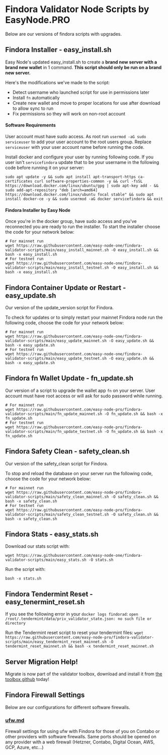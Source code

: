 # Findora Validator Node Scripts by EasyNode.PRO
Below are our versions of findora scripts with upgrades.

## Findora Installer - easy_install.sh
Easy Node's updated easy_install.sh to create a **brand new server with a brand new wallet** in 1 command. **This script should only be run on a brand new server.**

Here's the modifications we've made to the script:
- Detect username who launched script for use in permissions later
- Install `fn` automatically
- Create new wallet and move to proper locations for use after download to allow sync to run
- Fix permissions so they will work on non-root account

#### Software Requirements
User account must have sudo access. As root run `usermod -aG sudo serviceuser` to add your user account to the root users group. Replace `serviceuser` with your user account name before running the code.

Install docker and configure your user by running following code. If you user isn't `servicefindora` update that to be your username in the following code before running it on your server:
```text
sudo apt update -y && sudo apt install apt-transport-https ca-certificates curl software-properties-common -y && curl -fsSL https://download.docker.com/linux/ubuntu/gpg | sudo apt-key add - && sudo add-apt-repository "deb [arch=amd64] https://download.docker.com/linux/ubuntu focal stable" && sudo apt install docker-ce -y && sudo usermod -aG docker servicefindora && exit
```

#### Findora Installer by Easy Node
Once you're in the docker group, have sudo access and you've reconnected you are ready to run the installer. To start the installer choose the code for your network below:
```text
# For mainnet run
wget https://raw.githubusercontent.com/easy-node-one/findora-validator-scripts/main/easy_install_mainnet.sh -O easy_install.sh && bash -x easy_install.sh
# For testnet run
wget https://raw.githubusercontent.com/easy-node-one/findora-validator-scripts/main/easy_install_testnet.sh -O easy_install.sh && bash -x easy_install.sh
```

## Findora Container Update or Restart - easy_update.sh
Our version of the update_version script for Findora.

To check for updates or to simply restart your mainnet Findora node run the following code, choose the code for your network below:
```text
# For mainnet run
wget https://raw.githubusercontent.com/easy-node-one/findora-validator-scripts/main/easy_update_mainnet.sh -O easy_update.sh && bash -x easy_update.sh
# For testnet run
wget https://raw.githubusercontent.com/easy-node-one/findora-validator-scripts/main/easy_update_testnet.sh -O easy_update.sh && bash -x easy_update.sh
```

## Findora fn Wallet Update - fn_update.sh
Our version of a script to upgrade the wallet app `fn` on your server. User account must have root access or will ask for sudo password while running.
```text
# For mainnet run
wget https://raw.githubusercontent.com/easy-node-pro/findora-validator-scripts/main/fn_update_mainnet.sh -O fn_update.sh && bash -x fn_update.sh
# For testnet run
wget https://raw.githubusercontent.com/easy-node-pro/findora-validator-scripts/main/fn_update_testnet.sh -O fn_update.sh && bash -x fn_update.sh
```

## Findora Safety Clean - safety_clean.sh
Our version of the safety_clean script for Findora.

To stop and reload the database on your server run the following code, choose the code for your network below:
```text
# For mainnet run
wget https://raw.githubusercontent.com/easy-node-pro/findora-validator-scripts/main/safety_clean_mainnet.sh -O safety_clean.sh && bash -x safety_clean.sh
# For testnet run
wget https://raw.githubusercontent.com/easy-node-pro/findora-validator-scripts/main/safety_clean_testnet.sh -O safety_clean.sh && bash -x safety_clean.sh
```

## Findora Stats - easy_stats.sh
Download our stats script with:
```text
wget https://raw.githubusercontent.com/easy-node-one/findora-validator-scripts/main/easy_stats.sh -O stats.sh
```

Run the script with:
```text
bash -x stats.sh
```

## Findora Tendermint Reset - easy_tenermint_reset.sh
If you see the following error in your `docker logs findorad`:
`open /root/.tendermint/data/priv_validator_state.json: no such file or directory`

Run the Tendermint reset script to reset your tendermint files:
`wget https://raw.githubusercontent.com/easy-node-pro/findora-validator-scripts/main/easy_tendermint_reset_mainnet.sh -O tendermint_reset_mainnet.sh && bash -x tendermint_reset_mainnet.sh`

## Server Migration Help!
Migrate is now part of the validator toolbox, download and install it from [the toolbox github](https://github.com/easy-node-pro/validatortoobox_fra) today!

## Findora Firewall Settings
Below are our configurations for different software firewalls.  

### [ufw.md](/ufw.md)
Firewall settings for using ufw with Findora for those of you on Contabo or other providers with software firewalls. Same ports should be opened on any provider with a web firewall (Hetzner, Contabo, Digital Ocean, AWS, GCP, Azure, etc...)